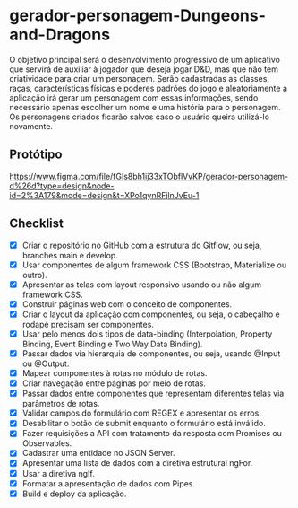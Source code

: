 # gerador-personagem-Dungeons-and-Dragons

O objetivo principal será o desenvolvimento progressivo de um aplicativo que servirá de auxiliar à jogador que deseja jogar D&D, mas que não tem criatividade para criar um personagem. Serão cadastradas as classes, raças, características físicas e poderes padrões do jogo e aleatoriamente a aplicação irá gerar um personagem com essas informações, sendo necessário apenas escolher um nome e uma história para o personagem. Os personagens criados ficarão salvos caso o usuário queira utilizá-lo novamente.

## Protótipo

https://www.figma.com/file/fGIs8bh1ij33xTObflVvKP/gerador-personagem-d%26d?type=design&node-id=2%3A179&mode=design&t=XPo1qynRFjlnJvEu-1

## Checklist

- [x] Criar o repositório no GitHub com a estrutura do Gitflow, ou seja, branches main e develop.
- [x] Usar componentes de algum framework CSS (Bootstrap, Materialize ou outro).
- [x] Apresentar as telas com layout responsivo usando ou não algum framework CSS.
- [x] Construir páginas web com o conceito de componentes.
- [x] Criar o layout da aplicação com componentes, ou seja, o cabeçalho e rodapé precisam ser componentes.
- [x] Usar pelo menos dois tipos de data-binding (Interpolation, Property Binding, Event Binding e Two Way Data Binding).
- [x] Passar dados via hierarquia de componentes, ou seja, usando @Input ou @Output.
- [x] Mapear componentes à rotas no módulo de rotas.
- [x] Criar navegação entre páginas por meio de rotas.
- [x] Passar dados entre componentes que representam diferentes telas via parâmetros de rotas.
- [x] Validar campos do formulário com REGEX e apresentar os erros.
- [x] Desabilitar o botão de submit enquanto o formulário está inválido.
- [x] Fazer requisições a API com tratamento da resposta com Promises ou Observables.
- [x] Cadastrar uma entidade no JSON Server.
- [x] Apresentar uma lista de dados com a diretiva estrutural ngFor.
- [x] Usar a diretiva ngIf.
- [x] Formatar a apresentação de dados com Pipes.
- [x] Build e deploy da aplicação.
